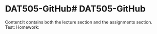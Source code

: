 # DAT505-GitHub# DAT505-GitHub
Content:It contains both the lecture section and the assignments section.
Test:
Homework:
